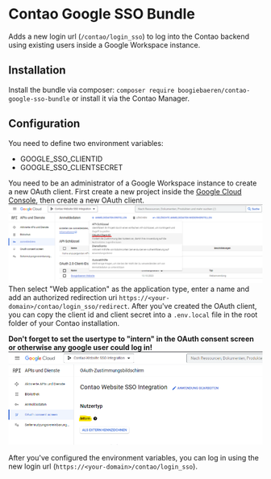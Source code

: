 # Contao Google SSO Bundle

Adds a new login url (`/contao/login_sso`) to log into the Contao backend using existing users
inside a Google Workspace instance.

## Installation

Install the bundle via composer: `composer require boogiebaeren/contao-google-sso-bundle`
or install it via the Contao Manager.

## Configuration

You need to define two environment variables:

- GOOGLE_SSO_CLIENTID
- GOOGLE_SSO_CLIENTSECRET

You need to be an administrator of a Google Workspace instance to create a new OAuth client.
First create a new project inside the [Google Cloud Console](https://console.cloud.google.com/),
then create a new OAuth client.
![img.png](.github/img/create-oauth-client.png)
Then select "Web application" as the application type, enter a name and add an authorized redirection
uri `https://<your-domain>/contao/login_sso/redirect`.
After you've created the OAuth client, you can copy the client id and client secret into a `.env.local` file in the
root folder of your Contao installation.

**Don't forget to set the usertype to "intern" in the OAuth consent screen or otherwise any google user could log in!**
![img.png](.github/img/change-to-intern-users-only.png)

After you've configured the environment variables, you can log in using the new login
url (`https://<your-domain>/contao/login_sso`).

